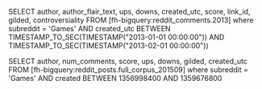 SELECT author, author_flair_text, ups, downs, created_utc, score, link_id, gilded, controversiality FROM [fh-bigquery:reddit_comments.2013] 
where subreddit = 'Games' 
AND created_utc BETWEEN TIMESTAMP_TO_SEC(TIMESTAMP("2013-01-01 00:00:00")) AND TIMESTAMP_TO_SEC(TIMESTAMP("2013-02-01 00:00:00")) 

SELECT author, num_comments, score, ups, downs, gilded, created_utc FROM [fh-bigquery:reddit_posts.full_corpus_201509] 
where subreddit = 'Games' 
AND created BETWEEN 1356998400 AND 1359676800
